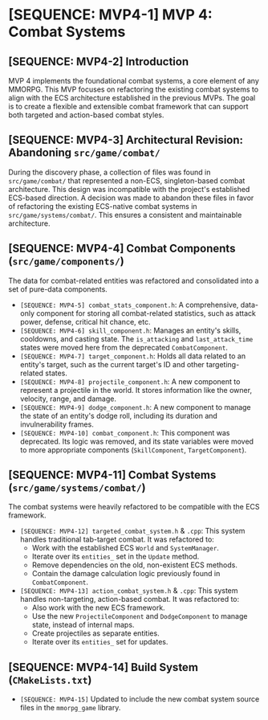 # [SEQUENCE: MVP4-1] MVP 4: Combat Systems

## [SEQUENCE: MVP4-2] Introduction
MVP 4 implements the foundational combat systems, a core element of any MMORPG. This MVP focuses on refactoring the existing combat systems to align with the ECS architecture established in the previous MVPs. The goal is to create a flexible and extensible combat framework that can support both targeted and action-based combat styles.

## [SEQUENCE: MVP4-3] Architectural Revision: Abandoning `src/game/combat/`
During the discovery phase, a collection of files was found in `src/game/combat/` that represented a non-ECS, singleton-based combat architecture. This design was incompatible with the project's established ECS-based direction. A decision was made to abandon these files in favor of refactoring the existing ECS-native combat systems in `src/game/systems/combat/`. This ensures a consistent and maintainable architecture.

## [SEQUENCE: MVP4-4] Combat Components (`src/game/components/`)
The data for combat-related entities was refactored and consolidated into a set of pure-data components.

*   `[SEQUENCE: MVP4-5] combat_stats_component.h`: A comprehensive, data-only component for storing all combat-related statistics, such as attack power, defense, critical hit chance, etc.
*   `[SEQUENCE: MVP4-6] skill_component.h`: Manages an entity's skills, cooldowns, and casting state. The `is_attacking` and `last_attack_time` states were moved here from the deprecated `CombatComponent`.
*   `[SEQUENCE: MVP4-7] target_component.h`: Holds all data related to an entity's target, such as the current target's ID and other targeting-related states.
*   `[SEQUENCE: MVP4-8] projectile_component.h`: A new component to represent a projectile in the world. It stores information like the owner, velocity, range, and damage.
*   `[SEQUENCE: MVP4-9] dodge_component.h`: A new component to manage the state of an entity's dodge roll, including its duration and invulnerability frames.
*   `[SEQUENCE: MVP4-10] combat_component.h`: This component was deprecated. Its logic was removed, and its state variables were moved to more appropriate components (`SkillComponent`, `TargetComponent`).

## [SEQUENCE: MVP4-11] Combat Systems (`src/game/systems/combat/`)
The combat systems were heavily refactored to be compatible with the ECS framework.

*   `[SEQUENCE: MVP4-12] targeted_combat_system.h` & `.cpp`: This system handles traditional tab-target combat. It was refactored to:
    *   Work with the established ECS `World` and `SystemManager`.
    *   Iterate over its `entities_` set in the `Update` method.
    *   Remove dependencies on the old, non-existent ECS methods.
    *   Contain the damage calculation logic previously found in `CombatComponent`.
*   `[SEQUENCE: MVP4-13] action_combat_system.h` & `.cpp`: This system handles non-targeting, action-based combat. It was refactored to:
    *   Also work with the new ECS framework.
    *   Use the new `ProjectileComponent` and `DodgeComponent` to manage state, instead of internal maps.
    *   Create projectiles as separate entities.
    *   Iterate over its `entities_` set for updates.

## [SEQUENCE: MVP4-14] Build System (`CMakeLists.txt`)
*   `[SEQUENCE: MVP4-15]` Updated to include the new combat system source files in the `mmorpg_game` library.
